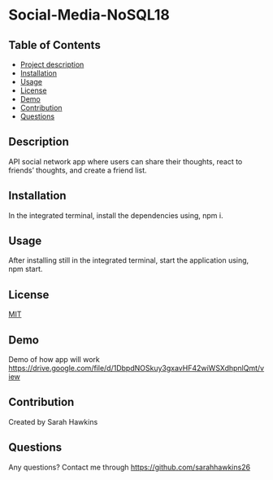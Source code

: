 # Social-Media-NoSQL18

## Table of Contents
- [Project description](#description)
- [Installation](#installation)
- [Usage](#usage)
- [License](#license)
- [Demo](#demo)
- [Contribution](#contribution)
- [Questions](#questions)


## Description
API social network app where users can share their thoughts, react to friends’ thoughts, and create a friend list.

## Installation
In the integrated terminal, install the dependencies using, npm i.

## Usage
After installing still in the integrated terminal, start the application using, npm start.

## License
[MIT](https://choosealicense.com/licenses/mit/)

## Demo
Demo of how app will work https://drive.google.com/file/d/1DbpdNOSkuy3gxavHF42wiWSXdhpnlQmt/view


## Contribution
Created by Sarah Hawkins

## Questions
Any questions? Contact me through https://github.com/sarahhawkins26
